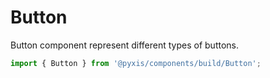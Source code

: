 # Button

Button component represent different types of buttons.
  
```js
import { Button } from '@pyxis/components/build/Button';
```

<!-- STORY -->
